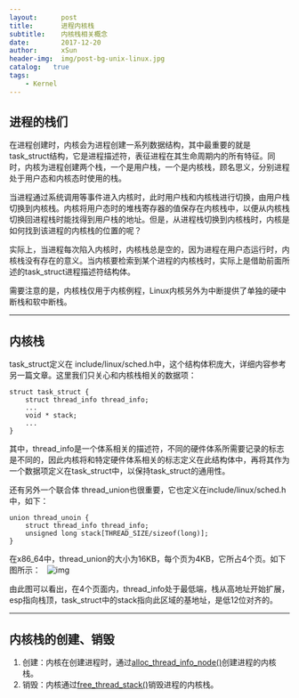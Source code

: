 ```yaml
---
layout:      post
title:       进程内核栈
subtitle:    内核栈相关概念
date:        2017-12-20
author:      xSun
header-img:  img/post-bg-unix-linux.jpg
catalog:   true
tags: 
    - Kernel
---
```



## **进程的栈们**

  在进程创建时，内核会为进程创建一系列数据结构，其中最重要的就是task_struct结构，它是进程描述符，表征进程在其生命周期内的所有特征。同时，内核为进程创建两个栈，一个是用户栈，一个是内核栈，顾名思义，分别进程处于用户态和内核态时使用的栈。
  
  当进程通过系统调用等事件进入内核时，此时用户栈和内核栈进行切换，由用户栈切换到内核栈。内核将用户态时的堆栈寄存器的值保存在内核栈中，以便从内核栈切换回进程栈时能找得到用户栈的地址。但是，从进程栈切换到内核栈时，内核是如何找到该进程的内核栈的位置的呢？
  
  实际上，当进程每次陷入内核时，内核栈总是空的，因为进程在用户态运行时，内核栈没有存在的意义。当内核要检索到某个进程的内核栈时，实际上是借助前面所述的task_struct进程描述符结构体。
  
  需要注意的是，内核栈仅用于内核例程，Linux内核另外为中断提供了单独的硬中断栈和软中断栈。

---

## **内核栈**
 
  task_struct定义在 include/linux/sched.h中，这个结构体积庞大，详细内容参考另一篇文章。这里我们只关心和内核栈相关的数据项：
	
 
  ```
  struct task_struct {
      struct thread_info thread_info;
	  ...
      void * stack;
	  ...
  }
  ```
 
  其中，thread_info是一个体系相关的描述符，不同的硬件体系所需要记录的标志是不同的，因此内核将和特定硬件体系相关的标志定义在此结构体中，再将其作为一个数据项定义在task_struct中，以保持task_struct的通用性。
  
  还有另外一个联合体 thread_union也很重要，它也定义在include/linux/sched.h中，如下：
  
  ```
  union thread_unoin {
      struct thread_info thread_info;
      unsigned long stack[THREAD_SIZE/sizeof(long)];
  }
  ```
  
  在x86_64中，thread_union的大小为16KB，每个页为4KB，它所占4个页。如下图所示：
  
  ![img](http://p194hb5ge.bkt.clouddn.com/kernel-stack-layout.png "kernel stack")
  
  由此图可以看出，在4个页面内，thread_info处于最低端，栈从高地址开始扩展，esp指向栈顶，task_struct中的stack指向此区域的基地址，是低12位对齐的。
 
----

## **内核栈的创建、销毁**
    
 1. 创建：内核在创建进程时，通过[alloc_thread_info_node()][2]创建进程的内核栈。
 2. 销毁：内核通过[free_thread_stack()][3]销毁进程的内核栈。


  
  [2]: http://elixir.free-electrons.com/linux/v4.10/source/kernel/fork.c#L172
  [3]: http://elixir.free-electrons.com/linux/v4.10/source/kernel/fork.c#L214
